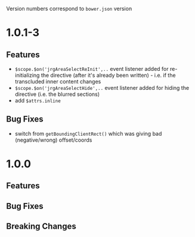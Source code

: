 Version numbers correspond to `bower.json` version

# 1.0.1-3
## Features
- `$scope.$on('jrgAreaSelectReInit',..` event listener added for re-initializing the directive (after it's already been written) - i.e. if the transcluded inner content changes
- `$scope.$on('jrgAreaSelectHide',..` event listener added for hiding the directive (i.e. the blurred sections)
- add `$attrs.inline`

## Bug Fixes
- switch from `getBoundingClientRect()` which was giving bad (negative/wrong) offset/coords


# 1.0.0

## Features

## Bug Fixes

## Breaking Changes